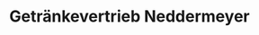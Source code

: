 ---
title: "Getränkevertrieb Neddermeyer"
url: /wendeburg/getraenkevertrieb-neddermeyer/
shop: Getränke
---